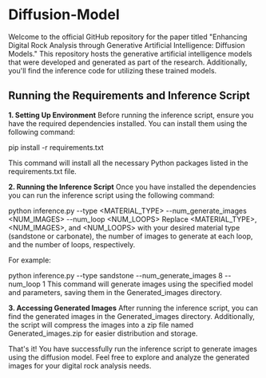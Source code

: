 # Diffusion-Model
Welcome to the official GitHub repository for the paper titled "Enhancing Digital Rock Analysis through Generative Artificial Intelligence: Diffusion Models." This repository hosts the generative artificial intelligence models that were developed and generated as part of the research. Additionally, you'll find the inference code for utilizing these trained models.

## Running the Requirements and Inference Script
**1. Setting Up Environment**
Before running the inference script, ensure you have the required dependencies installed. You can install them using the following command:

pip install -r requirements.txt

This command will install all the necessary Python packages listed in the requirements.txt file.

**2. Running the Inference Script**
Once you have installed the dependencies you can run the inference script using the following command:

python inference.py --type <MATERIAL_TYPE> --num_generate_images <NUM_IMAGES> --num_loop <NUM_LOOPS>
Replace <MATERIAL_TYPE>, <NUM_IMAGES>, and <NUM_LOOPS> with your desired material type (sandstone or carbonate), the number of images to generate at each loop, and the number of loops, respectively.

For example:

python inference.py --type sandstone --num_generate_images 8 --num_loop 1
This command will generate images using the specified model and parameters, saving them in the Generated_images directory.

**3. Accessing Generated Images**
After running the inference script, you can find the generated images in the Generated_images directory. Additionally, the script will compress the images into a zip file named Generated_images.zip for easier distribution and storage.

That's it! You have successfully run the inference script to generate images using the diffusion model. Feel free to explore and analyze the generated images for your digital rock analysis needs.







